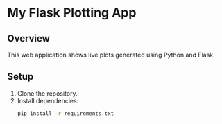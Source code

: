 # My Flask Plotting App

## Overview
This web application shows live plots generated using Python and Flask.

## Setup
1. Clone the repository.
2. Install dependencies:
   ```sh
   pip install -r requirements.txt

